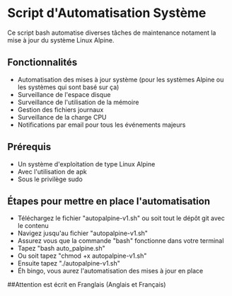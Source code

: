 # Script d'Automatisation Système

Ce script bash automatise diverses tâches de maintenance notament la mise à jour du système Linux Alpine.
## Fonctionnalités

- Automatisation des mises à jour système (pour les systèmes Alpine ou les systèmes qui sont basé sur ça)
- Surveillance de l'espace disque
- Surveillance de l'utilisation de la mémoire
- Gestion des fichiers journaux
- Surveillance de la charge CPU
- Notifications par email pour tous les événements majeurs

## Prérequis

- Un système d'exploitation de type Linux Alpine
- Avec l'utilisation de apk
- Sous le privilège sudo

## Étapes pour mettre en place l'automatisation
- Téléchargez le fichier "autopalpine-v1.sh" ou soit tout le dépôt git avec le contenu
- Navigez jusqu'au fichier "autopalpine-v1.sh"
- Assurez vous que la commande "bash" fonctionne dans votre terminal
- Tapez "bash auto_palpine.sh"
- Ou soit tapez "chmod +x autopalpine-v1.sh"
- Ensuite tapez "./autopalpine-v1.sh"
- Éh bingo, vous aurez l'automatisation des mises à jour en place

##Attention est écrit en Franglais (Anglais et Français)

